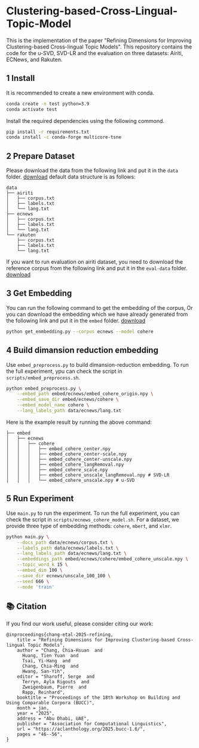 # Clustering-based-Cross-Lingual-Topic-Model
This is the implementation of the paper "Refining Dimensions for Improving Clustering-based Cross-lingual Topic Models". This repository contains the code for the u-SVD, SVD-LR and the evaluation  on three datasets: Airiti, ECNews, and Rakuten.

## 1 Install
It is recommended to create a new environment with conda.
```bash
conda create -n test python=3.9
conda activate test
```
Install the required dependencies using the following commond.
```bash
pip install -r requirements.txt
conda install -c conda-forge multicore-tsne
```

## 2 Prepare Dataset
Please download the data from the following link and put it in the `data` folder. [download](https://drive.google.com/file/d/1vHYhrfeTDATZWXvHxPtw1oW3Ii56jse6/view?usp=sharing)
default data structure is as follows:
```
data
├── airiti
│   ├── corpus.txt
│   ├── labels.txt
│   └── lang.txt
├── ecnews
│   ├── corpus.txt
│   ├── labels.txt
│   └── lang.txt
└── rakuten
    ├── corpus.txt
    ├── labels.txt
    └── lang.txt
```
If you want to run evaluation on airiti dataset, you need to download the reference corpus from the following link and put it in the `eval-data` folder. [download](https://drive.google.com/file/d/1pe0EQ2qgilwnOFai9b0cRCemOJBnpr1F/view?usp=sharing)

## 3 Get Embedding
You can run the following command to get the embedding of the corpus, Or you can download the embedding which we have already generated from the following link and put it in the `embed` folder. [download](https://drive.google.com/file/d/1x-q2PcnEqjAr8J_p0mIeih1vxlBGGQ2z/view?usp=sharing)
```bash
python get_enmbedding.py --corpus ecnews --model cohere
```

## 4 Build dimansion reduction embedding
Use `embed_preprocess.py` to build dimansion-reduction embedding. To run the full experiment, ypu can check the script in `scripts/embed_preprocess.sh`.
```bash
python embed_preprocess.py \
    --embed_path embed/ecnews/embed_cohere_origin.npy \
    --embed_save_dir embed/ecnews/cohere \
    --embed_model_name cohere \
    --lang_labels_path data/ecnews/lang.txt
```
Here is the example result by running the above command:
```
├── embed
│   ├── ecnews
│   │   ├── cohere
│   │   │   ├── embed_cohere_center.npy
│   │   │   ├── embed_cohere_center-scale.npy
│   │   │   ├── embed_cohere_center-unscale.npy
│   │   │   ├── embed_cohere_langRemoval.npy 
│   │   │   ├── embed_cohere_scale.npy
│   │   │   ├── embed_cohere_unscale_langRemoval.npy # SVD-LR
│   │   │   └── embed_cohere_unscale.npy # u-SVD
```

## 5 Run Experiment
Use `main.py` to run the experiment. To run the full experiment, you can check the script in `scripts/ecnews_cohere_model.sh`. For a dataset, we provide three type of embedding methods: `cohere`, `mbert`, and `xlmr`.
```bash
python main.py \
    --docs_path data/ecnews/corpus.txt \
    --labels_path data/ecnews/labels.txt \
    --lang_labels_path data/ecnews/lang.txt \
    --embeddings_path embed/ecnews/cohere/embed_cohere_unscale.npy \
    --topic_word_k 15 \
    --embed_dim 100 \
    --save_dir ecnews/unscale_100_100 \
    --seed 666 \
    --mode 'train'
```


## 📚 Citation
If you find our work useful, please consider citing our work:
```
@inproceedings{chang-etal-2025-refining,
    title = "Refining Dimensions for Improving Clustering-based Cross-lingual Topic Models",
    author = "Chang, Chia-Hsuan  and
      Huang, Tien Yuan  and
      Tsai, Yi-Hang  and
      Chang, Chia-Ming  and
      Hwang, San-Yih",
    editor = "Sharoff, Serge  and
      Terryn, Ayla Rigouts  and
      Zweigenbaum, Pierre  and
      Rapp, Reinhard",
    booktitle = "Proceedings of the 18th Workshop on Building and Using Comparable Corpora (BUCC)",
    month = jan,
    year = "2025",
    address = "Abu Dhabi, UAE",
    publisher = "Association for Computational Linguistics",
    url = "https://aclanthology.org/2025.bucc-1.6/",
    pages = "46--56",
}
```
